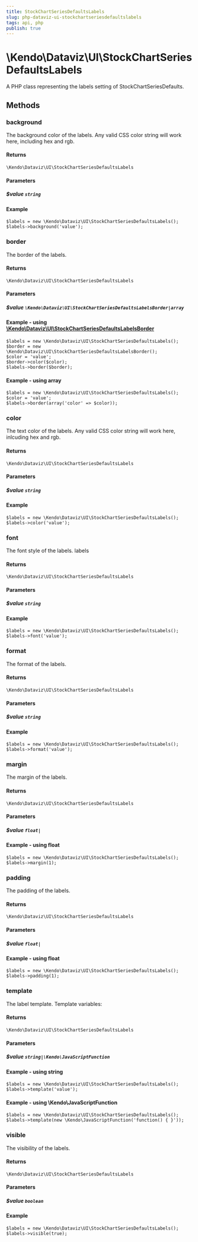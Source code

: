 ```yaml
---
title: StockChartSeriesDefaultsLabels
slug: php-dataviz-ui-stockchartseriesdefaultslabels
tags: api, php
publish: true
---
```


# \Kendo\Dataviz\UI\StockChartSeriesDefaultsLabels

A PHP class representing the labels setting of StockChartSeriesDefaults.


## Methods

### background
The background color of the labels. Any valid CSS color string will work here,
including hex and rgb.

#### Returns
`\Kendo\Dataviz\UI\StockChartSeriesDefaultsLabels`

#### Parameters

##### $value `string`



#### Example 
    $labels = new \Kendo\Dataviz\UI\StockChartSeriesDefaultsLabels();
    $labels->background('value');

### border

The border of the labels.

#### Returns
`\Kendo\Dataviz\UI\StockChartSeriesDefaultsLabels`

#### Parameters

##### $value `\Kendo\Dataviz\UI\StockChartSeriesDefaultsLabelsBorder|array`


#### Example - using [\Kendo\Dataviz\UI\StockChartSeriesDefaultsLabelsBorder](/api/wrappers/php/Kendo/Dataviz/UI/StockChartSeriesDefaultsLabelsBorder)

    $labels = new \Kendo\Dataviz\UI\StockChartSeriesDefaultsLabels();
    $border = new \Kendo\Dataviz\UI\StockChartSeriesDefaultsLabelsBorder();
    $color = 'value';
    $border->color($color);
    $labels->border($border);

#### Example - using array

    $labels = new \Kendo\Dataviz\UI\StockChartSeriesDefaultsLabels();
    $color = 'value';
    $labels->border(array('color' => $color));

### color
The text color of the labels. Any valid CSS color string will work here, inlcuding hex
and rgb.

#### Returns
`\Kendo\Dataviz\UI\StockChartSeriesDefaultsLabels`

#### Parameters

##### $value `string`



#### Example 
    $labels = new \Kendo\Dataviz\UI\StockChartSeriesDefaultsLabels();
    $labels->color('value');

### font
The font style of the labels.
labels

#### Returns
`\Kendo\Dataviz\UI\StockChartSeriesDefaultsLabels`

#### Parameters

##### $value `string`



#### Example 
    $labels = new \Kendo\Dataviz\UI\StockChartSeriesDefaultsLabels();
    $labels->font('value');

### format
The format of the labels.

#### Returns
`\Kendo\Dataviz\UI\StockChartSeriesDefaultsLabels`

#### Parameters

##### $value `string`



#### Example 
    $labels = new \Kendo\Dataviz\UI\StockChartSeriesDefaultsLabels();
    $labels->format('value');

### margin
The margin of the labels.

#### Returns
`\Kendo\Dataviz\UI\StockChartSeriesDefaultsLabels`

#### Parameters

##### $value `float|`



#### Example  - using float
    $labels = new \Kendo\Dataviz\UI\StockChartSeriesDefaultsLabels();
    $labels->margin(1);

### padding
The padding of the labels.

#### Returns
`\Kendo\Dataviz\UI\StockChartSeriesDefaultsLabels`

#### Parameters

##### $value `float|`



#### Example  - using float
    $labels = new \Kendo\Dataviz\UI\StockChartSeriesDefaultsLabels();
    $labels->padding(1);

### template
The label template.
Template variables:

#### Returns
`\Kendo\Dataviz\UI\StockChartSeriesDefaultsLabels`

#### Parameters

##### $value `string|\Kendo\JavaScriptFunction`



#### Example  - using string
    $labels = new \Kendo\Dataviz\UI\StockChartSeriesDefaultsLabels();
    $labels->template('value');

#### Example  - using \Kendo\JavaScriptFunction
    $labels = new \Kendo\Dataviz\UI\StockChartSeriesDefaultsLabels();
    $labels->template(new \Kendo\JavaScriptFunction('function() { }'));

### visible
The visibility of the labels.

#### Returns
`\Kendo\Dataviz\UI\StockChartSeriesDefaultsLabels`

#### Parameters

##### $value `boolean`



#### Example 
    $labels = new \Kendo\Dataviz\UI\StockChartSeriesDefaultsLabels();
    $labels->visible(true);

